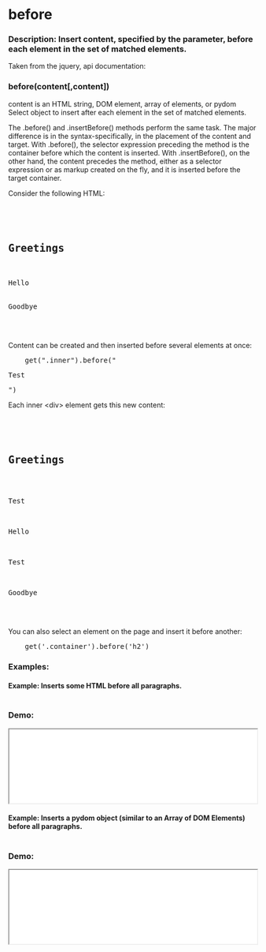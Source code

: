 <h1>before</h1>


<h3>
Description: Insert content, specified by the parameter, before each element in the set of matched elements.
</h3>

Taken from the jquery, api documentation:

<h3>before(content[,content])</h3>

content is an HTML string, DOM element, array of elements, or pydom Select object to insert after each element in the set of matched elements.


The .before() and .insertBefore() methods perform the same task. The major difference is in the syntax-specifically, in the placement of the content and target. With .before(), the selector expression preceding the method is the container before which the content is inserted. With .insertBefore(), on the other hand, the content precedes the method, either as a selector expression or as markup created on the fly, and it is inserted before the target container.

Consider the following HTML:

<pre>
    <div class="container">
       <h2>Greetings</h2>
       <div class="inner">Hello</div>
       <div class="inner">Goodbye</div>
    </div>
</pre>

Content can be created and then inserted before several elements at once:

<pre>
    get(".inner").before("<p>Test</p>")
</pre>

Each inner &lt;div&gt; element gets this new content:

<pre>
    <div class="container">
       <h2>Greetings</h2>
       <p>Test</p>
       <div class="inner">Hello</div>
       <p>Test</p>
       <div class="inner">Goodbye</div>
    </div>
</pre>

You can also select an element on the page and insert it before another:

<pre>
    get('.container').before('h2')
</pre>


<script type="text/python">
import helper
helper.populate_example(1, "examples/before1.html")
helper.populate_example(2, "examples/before2.html")
</script>

<h3>Examples:</h3>

<h4>Example: Inserts some HTML before all paragraphs.</h4>

<pre id="source1"></pre>

<h3>Demo:</h3>

<iframe src="examples/before1.html" width="100%" height="150"></iframe>


<h4>
Example: Inserts a pydom object (similar to an Array of DOM Elements) before all paragraphs.
</h4>

<pre id="source2"></pre>

<h3>Demo:</h3>

<iframe src="examples/before2.html" width="100%" height="150"></iframe>
